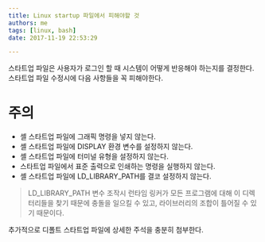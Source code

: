 ```yaml
---
title: Linux startup 파일에서 피해야할 것
authors: me
tags: [linux, bash]
date: 2017-11-19 22:53:29

---
```


스타트업 파일은 사용자가 로그인 할 때 시스템이 어떻게 반응해야 하는지를 결정한다.
스타트업 파일 수정시에 다음 사항들을 꼭 피해야한다.

# 주의

- 셸 스타트업 파일에 그래픽 명령을 넣지 않는다.
- 셸 스타트업 파일에 DISPLAY 환경 변수를 설정하지 않는다.
- 셸 스타트업 파일에 터미널 유형을 설정하지 않는다.
- 스타트업 파일에서 표준 출력으로 인쇄하는 명령을 실행하지 않는다.
- 셸 스타트업 파일에 LD_LIBRARY_PATH를 결코 설정하지 않는다.

> LD_LIBRARY_PATH 변수 조작시 런타임 링커가 모든 프로그램에 대해 이 디렉터리들을 찾기 때문에 충돌을 일으킬 수 있고, 라이브러리의 조합이 틀어질 수 있기 때문이다.

추가적으로 디폴트 스타트업 파일에 상세한 주석을 충분히 첨부한다.
